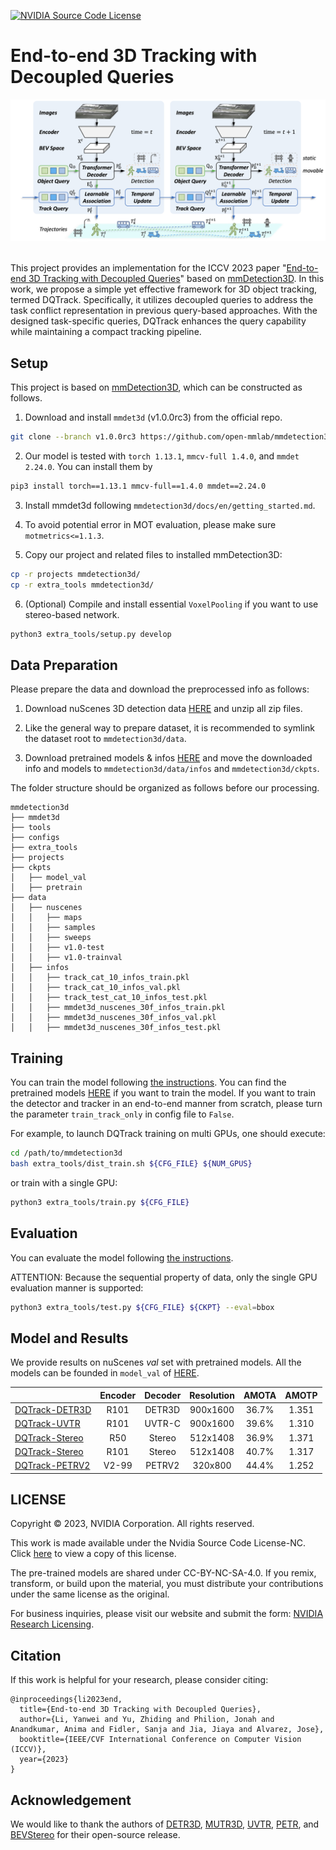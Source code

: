 [![NVIDIA Source Code License](https://img.shields.io/badge/license-NSCL-blue.svg)](LICENSE)
# End-to-end 3D Tracking with Decoupled Queries

<div align="center">
  <img src="docs/dqtrack.png"/>
</div><br/>


This project provides an implementation for the ICCV 2023 paper "[End-to-end 3D Tracking with Decoupled Queries](https://openaccess.thecvf.com/content/ICCV2023/papers/Li_End-to-end_3D_Tracking_with_Decoupled_Queries_ICCV_2023_paper.pdf)" based on [mmDetection3D](https://github.com/open-mmlab/mmdetection3d).
In this work, we propose a simple yet effective framework for 3D object tracking, termed DQTrack. Specifically, it utilizes decoupled queries to address the task conflict representation in previous query-based approaches.
With the designed task-specific queries, DQTrack enhances the query capability while maintaining a compact tracking pipeline.

## Setup
This project is based on [mmDetection3D](https://github.com/open-mmlab/mmdetection3d), which can be constructed as follows.

1. Download and install `mmdet3d` (v1.0.0rc3) from the official repo.

```bash
git clone --branch v1.0.0rc3 https://github.com/open-mmlab/mmdetection3d.git
```

2. Our model is tested with `torch 1.13.1`, `mmcv-full 1.4.0`, and `mmdet 2.24.0`. You can install them by
```bash
pip3 install torch==1.13.1 mmcv-full==1.4.0 mmdet==2.24.0
```

3. Install mmdet3d following `mmdetection3d/docs/en/getting_started.md`. 

4. To avoid potential error in MOT evaluation, please make sure `motmetrics<=1.1.3`.

5. Copy our project and related files to installed mmDetection3D:
```bash
cp -r projects mmdetection3d/
cp -r extra_tools mmdetection3d/
```

6. (Optional) Compile and install essential `VoxelPooling` if you want to use stereo-based network.

```bash
python3 extra_tools/setup.py develop
```

## Data Preparation
Please prepare the data and download the preprocessed info as follows:

1. Download nuScenes 3D detection data [HERE](https://www.nuscenes.org/download) and unzip all zip files.

2. Like the general way to prepare dataset, it is recommended to symlink the dataset root to `mmdetection3d/data`.

3. Download pretrained models & infos [HERE](https://drive.google.com/file/d/1mD4KQGxUgB20HSD1ML-4Y_-TAOxSsktz/view?usp=sharing) and move the downloaded info and models to `mmdetection3d/data/infos` and `mmdetection3d/ckpts`.

The folder structure should be organized as follows before our processing.

```
mmdetection3d
├── mmdet3d
├── tools
├── configs
├── extra_tools
├── projects
├── ckpts
│   ├── model_val
│   ├── pretrain
├── data
│   ├── nuscenes
│   │   ├── maps
│   │   ├── samples
│   │   ├── sweeps
│   │   ├── v1.0-test
│   │   ├── v1.0-trainval
│   ├── infos
│   │   ├── track_cat_10_infos_train.pkl
│   │   ├── track_cat_10_infos_val.pkl
│   │   ├── track_test_cat_10_infos_test.pkl
│   │   ├── mmdet3d_nuscenes_30f_infos_train.pkl
│   │   ├── mmdet3d_nuscenes_30f_infos_val.pkl
│   │   ├── mmdet3d_nuscenes_30f_infos_test.pkl
```


## Training
You can train the model following [the instructions](https://github.com/open-mmlab/mmdetection3d/blob/v1.0.0rc3/docs/en/datasets/nuscenes_det.md).
You can find the pretrained models [HERE](https://drive.google.com/file/d/1mD4KQGxUgB20HSD1ML-4Y_-TAOxSsktz/view?usp=sharing) if you want to train the model.
If you want to train the detector and tracker in an end-to-end manner from scratch, please turn the parameter `train_track_only` in config file to `False`.

For example, to launch DQTrack training on multi GPUs,
one should execute:
```bash
cd /path/to/mmdetection3d
bash extra_tools/dist_train.sh ${CFG_FILE} ${NUM_GPUS}
```
or train with a single GPU:
```bash
python3 extra_tools/train.py ${CFG_FILE}
```

## Evaluation
You can evaluate the model following [the instructions](https://github.com/open-mmlab/mmdetection3d/blob/v1.0.0rc3/docs/en/getting_started.md).

ATTENTION: Because the sequential property of data, only the single GPU evaluation manner is supported:
```bash
python3 extra_tools/test.py ${CFG_FILE} ${CKPT} --eval=bbox
```

## Model and Results
We provide results on nuScenes *val* set with pretrained models. All the models can be founded in `model_val` of [HERE](https://drive.google.com/file/d/1mD4KQGxUgB20HSD1ML-4Y_-TAOxSsktz/view?usp=sharing).

|                                             | Encoder | Decoder | Resolution | AMOTA | AMOTP |
|---------------------------------------------|:-------:|:-------:|:----------:|:-----:|:-----:|
|[DQTrack-DETR3D](projects/configs/dqtrack/detr3d_r101_size_900_1600_dq.py)| R101 | DETR3D | 900x1600 | 36.7% | 1.351 |
|[DQTrack-UVTR](projects/configs/dqtrack/uvtr_r101_size_900_1600_dq.py)| R101 | UVTR-C | 900x1600 | 39.6% | 1.310 |
|[DQTrack-Stereo](projects/configs/dqtrack/bevstereo_r50_fb3_size_512_1408_dq.py)| R50 | Stereo | 512x1408 | 36.9% | 1.371 |
|[DQTrack-Stereo](projects/configs/dqtrack/bevstereo_r101_fb3_size_512_1408_dq.py)| R101 | Stereo | 512x1408 | 40.7% | 1.317 |
|[DQTrack-PETRV2](projects/configs/dqtrack/petrv2_vov99_fb3_320_800_dq.py)| V2-99 | PETRV2 | 320x800 | 44.4% | 1.252 |

## LICENSE

Copyright © 2023, NVIDIA Corporation. All rights reserved.

This work is made available under the Nvidia Source Code License-NC. Click [here](https://github.com/NVlabs/DQTrack/blob/main/LICENSE) to view a copy of this license.

The pre-trained models are shared under CC-BY-NC-SA-4.0. If you remix, transform, or build upon the material, you must distribute your contributions under the same license as the original.

For business inquiries, please visit our website and submit the form: [NVIDIA Research Licensing](https://www.nvidia.com/en-us/research/inquiries/).

## Citation
If this work is helpful for your research, please consider citing:

```
@inproceedings{li2023end,
  title={End-to-end 3D Tracking with Decoupled Queries},
  author={Li, Yanwei and Yu, Zhiding and Philion, Jonah and Anandkumar, Anima and Fidler, Sanja and Jia, Jiaya and Alvarez, Jose},
  booktitle={IEEE/CVF International Conference on Computer Vision (ICCV)},
  year={2023}
}
```

## Acknowledgement
We would like to thank the authors of [DETR3D](https://github.com/WangYueFt/detr3d), [MUTR3D](https://github.com/a1600012888/MUTR3D), [UVTR](https://github.com/dvlab-research/UVTR), [PETR](https://github.com/megvii-research/PETR), and [BEVStereo](https://github.com/Megvii-BaseDetection/BEVStereo) for their open-source release.
